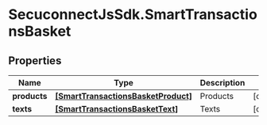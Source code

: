 # SecuconnectJsSdk.SmartTransactionsBasket

## Properties
Name | Type | Description | Notes
------------ | ------------- | ------------- | -------------
**products** | [**[SmartTransactionsBasketProduct]**](SmartTransactionsBasketProduct.md) | Products | [optional] 
**texts** | [**[SmartTransactionsBasketText]**](SmartTransactionsBasketText.md) | Texts | [optional] 


